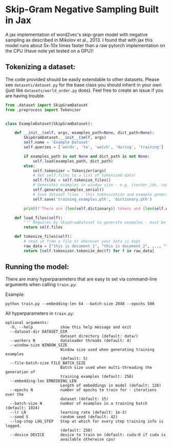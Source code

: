 # Skip-Gram Negative Sampling Built in Jax

A jax implementation of word2vec's skip-gram model with negative sampling as described in Mikolov et al., 2013. I found that with jax this model runs about 5x-10x times faster than a raw pytorch implementation on the CPU (Have note yet tested on a GPU)! 

## Tokenizing a dataset:

The code provided should be easily extendable to other datasets. Please see `datasets/dataset.py` for the base class you should inherit in your own (just like `datasets/world_order.py` does). Feel free to create an issue if you are having trouble. 

```python
from .dataset import SkipGramDataset
from .preprocess import Tokenizer


class ExampleDataset(SkipGramDataset):

    def __init__(self, args, examples_path=None, dict_path=None):
        SkipGramDataset.__init__(self, args)
        self.name = 'Example Dataset'
        self.queries = ['words', 'to', 'watch', 'during', 'training']

        if examples_path is not None and dict_path is not None:
            self.load(examples_path, dict_path)
        else:
            self.tokenizer = Tokenizer(args)
            # Set self.files to a list of tokenized data!
            self.files = self.tokenize_files()
            # Generates examples in window size - e.g. (center_idx, context_idx)
            self.generate_examples_serial()
            # Save dataset files - this tokenization and example generation can take awhile with a lot of data
            self.save('training_examples.pth', 'dictionary.pth')

        print(f'There are {len(self.dictionary)} tokens and {len(self.examples)} examples.')

    def load_files(self):
        """ Requires by SkipGramDataset to generate examples - must be tokenized files """
        return self.files

    def tokenize_files(self):
        # read in from a file or wherever your data is kept
        raw_data = ["this is document_1", "this is document_2", ..., "this is document_1"] 
        return [self.tokenizer.tokenize_doc(f) for f in raw_data]

```

## Running the model:

There are many hyperparameters that are easy to set via command-line arguments when calling `train.py`:

Example: 

``python train.py --embedding-len 64 --batch-size 2048 --epochs 500``

All hyperparameters in `train.py`:

```
optional arguments:
  -h, --help            show this help message and exit
  --dataset-dir DATASET_DIR
                        dataset directory (default: data/)
  --workers N           dataloader threads (default: 4)
  --window-size WINDOW_SIZE
                        Window size used when generating training examples
                        (default: 5)
  --file-batch-size FILE_BATCH_SIZE
                        Batch size used when multi-threading the generation of
                        training examples (default: 250)
  --embedding-len EMBEDDING_LEN
                        Length of embeddings in model (default: 128)
  --epochs N            number of epochs to train for - iterations over the
                        dataset (default: 15)
  --batch-size N        number of examples in a training batch (default: 1024)
  --lr LR               learning rate (default: 1e-3)
  --seed S              random seed (default: 42)
  --log-step LOG_STEP   Step at which for every step training info is logged.
                        (default: 250)
  --device DEVICE       device to train on (default: cuda:0 if cuda is
                        available otherwise cpu)
 ```
